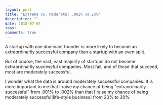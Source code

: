 ```yaml
---
layout: post
title: "Extreme vs. Moderate: .002% vs 20%"
description: ""
date: 2018-07-04
tags: 
comments: true
---
```


A startup with one dominant founder is more likely to become an extraordinarily successful company than a startup with an even split.

But of course, the vast, vast majority of startups do not become extraordinarily successful companies. Most fail, and of those that succeed, most are moderately successful.

I wonder what the data is around moderately successful companies. It is more important to me that I raise my chance of being "extraordinarily successful" from .001% to .002% than that I raise my chance of being moderately successful(life-style business) from 20% to 30%.

